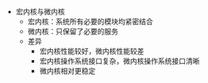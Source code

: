 - 宏内核与微内核
	- 宏内核：系统所有必要的模块均紧密结合
	- 微内核：只保留了必要的服务
	- 差异
		- 宏内核性能较好，微内核性能较差
		- 宏内核操作系统接口复杂，微内核操作系统接口清晰
		- 微内核相对更稳定